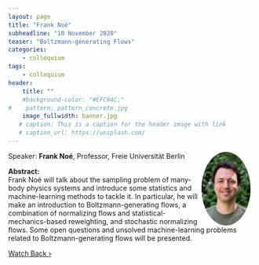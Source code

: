 ```yaml
---
layout: page
title: "Frank Noé"
subheadline: "10 November 2020"
teaser: "Boltzmann-generating Flows"
categories:
    - colloquium
tags:
    - colloquium
header:
    title: ""
    #background-color: "#EFC94C;"
#    pattern: pattern_concrete.jpg
    image_fullwidth: banner.jpg
   # caption: This is a caption for the header image with link
   # caption_url: https://unsplash.com/
---
```


 <img src="../../members/FrankNoe.jpg"
     alt="gaborcsanyi"
     width="100"
     style="float: right; margin-right: 10px; border-radius:50%;" />

Speaker: **Frank Noé**, Professor, Freie Universität Berlin

**Abstract:** <br/>
Frank Noé will talk about the sampling problem of many-body physics systems and introduce some statistics and machine-learning methods to tackle it. In particular, he will make an introduction to Boltzmann-generating flows, a combination of normalizing flows and statistical-mechanics-based reweighting, and stochastic normalizing flows. Some open questions and unsolved machine-learning problems related to Boltzmann-generating flows will be presented.

<a class="radius button small" href="https://drive.google.com/file/d/14k33ukgDE3bciV7ELQB3X5hkgxp5A8b4/view">Watch Back ›</a>
